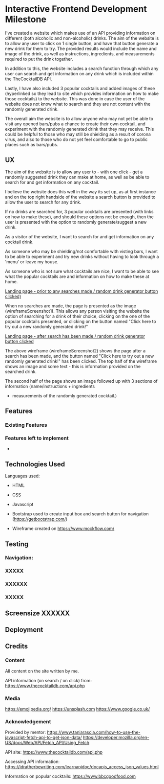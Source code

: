 # Interactive Frontend Development Milestone

I've created a website which makes use of an API providing information on different (both alcoholic and non-alcoholic)
drinks. The aim of the website is to allow any user to click on 1 single button, and have that button generate a new
drink for them to try. The provided results would include the name and image of the drink, as well as instructions, 
ingredients, and measurements required to put the drink together.

In addition to this, the website includes a search function through which any user can search and get information on any
drink which is included within the TheCocktailDB API.

Lastly, I have also included 3 popular cocktails and added images of these (hyperlinked so they lead to site which provides
information on how to make those cocktails) to the website. This was done in case the user of the website does not know what to search
and they are not content with the randomly generated drink.

The overall aim the website is to allow anyone who may not yet be able to visit any opened bars/pubs a chance to create
their own cocktail, and experiment with the randomly generated drink that they may receive. This could be helpful to those
who may still be shielding as a result of corona virus, and also to those who do not yet feel comfortable to go to public
places such as bars/pubs. 

## UX

The aim of the website is to allow any user to - with one click - get a randomly suggested drink they can make
at home, as well as be able to search for and get information on any cocktail.

I believe the website does this well in the way its set up, as at first instance and on the top right handside of the 
website a search button is provided to allow the user to search for any drink. 

If no drinks are searched for, 3 popular cocktails are presented (with links on how to make these), and should these
options not be enough, then the user is presented with the option to randomly generate/suggest a new drink.

As a visitor of the website, I want to search for and get information on any cocktail drink.

As someone who may be shielding/not comfortable with visting bars, I want to be able to experiment and try new 
drinks without having to look through a 'menu' or leave my house.

As someone who is not sure what cocktails are nice, I want to be able to see what the popular cocktails are and 
information on how to make these at home.

[Landing page - prior to any searches made / random drink generator button clicked)](https://github.com/Abelyem/MSProject2/blob/master/assets/images/wireframes/wireframeScreenshot1.png)

When no searches are made, the page is presented as the image (wireframeScreenshot1). This allows any person visiting
the website the option of searching for a drink of their choice, clicking on the one of the popular cocktails 
presented, or clicking on the button named "Click here to try out a new randomly generated drink!"

[Landing page - after search has been made / random drink generator button clicked](https://github.com/Abelyem/MSProject2/blob/master/assets/images/wireframes/wireframeScreenshot2.png)

The above wireframe (wireframeScreenshot2) shows the page after a search has been made, and the button named
"Click here to try out a new randomly generated drink!" has been clicked. The top half of the wireframe shows an image
and some text - this is information provided on the searched drink.

The second half of the page shows an image followed up with 3 sections of information (name/instructions + ingredients 
+ measurements of the randomly generated cocktail.)

## Features 


 ### Existing Features
<!-- - Smooth scrolling applied to html - allows page to travel smoothly when any of the navigation options are 
 selected (e.g Tour / About-us / Gallery), as opposed to jumping to the specific section selected.

- Header (fixed top)

   - Has a darker background compared to hero-image which allows the header to stand out, and all 
     information/links provided within to be clearly visible as font-colour is of a lighter colour.

   - Band name clearly visible, and also allows any visitor to the site easy navigation through the 
     site as access to all sections is always easily available (removes need to press ‘back’ or do any 
     additional work to visit a separate section of the site)

   - Social links constantly available for any new visitors to find out more, or existing members to visit 
     the band’s social media/go directly to stream their music via spotify/youtube. Data target set to 
     “_blank” on social links to ensure anyone visiting the site can remain there whilst opening up different 
     links for the bands social media/youtube/spotify. 
  
   - Highlight when hovered - both the navigational links, and the social media links within the header have 
     the hover feature applied which allows them to become a slightly lighter colour when hovered over to indicate
     to any user that they are clickable links. 

- Hero-image and Quote - the image of the microphone and quote within the hero-image quickly shows the website 
   is for a band (for those who are visiting for the first time/have not heard of the band before). For existing 
   fans (and in general for all visitors) the page is kept simple, and clean - not cluttered with information, 
   allows focus to remain on the header for navigation through the site.

- Tour section
   - Ticket links given a different colour (purple) to the rest of the text to indicate they are clickable - 
     also has the same hover feature allowing the link to change colour when hovered over, once again indicating
     that they are clickable links.

   - Date, venue and city all clearly shown in table format . Easy to identify when and where the band will be 
     performing in the future. 

- About-us section
   - Image shown directly below header in black and white / faces of band members not clear - image used to create 
     some mystery around the band members.

   - Information on the band provided directly below the image mentioned above. Also mentions type of music the band 
     makes, as well as links to the band’s first hit record, first album, and most recent album (to provide a general 
     overview as to how the band entered and became well known within the music industry, in addition to how they 
     developed within it (by sharing a link of their most recent album)).  

   - The band’s song and albums referenced  are given the same colour as the ‘Ticket’ links in the ‘Tour’ section of 
     the site, there is also a change of font-weight when hovered over. As this colour has been previously used to 
     indicate that text is a clickable link, this should indicate the same once again - font-weight would also go on
     to further point this out.

   - Video link provided directly below the information on the band - if none of the links were clicked, any user who
     has remained on the website will be able to listen to the band’s music whilst remaining on the site/continuing to
     scroll.

- Gallery section - A few images of the band whilst in action (either performing or preparing a set). 

- News section - allows fans to subscribe with their email address in order to receive any news/updates on the band
    (including but not permitted to future tour dates). The ‘required’ tag also added to the input tag for the email 
    address section to ensure email entered correctly.

- Footer - signals end of page, and also features band name and copyrights  -->


 ### Features left to implement 

-

## Technologies Used

Languages used:
   - HTML
   - CSS
   - Javascript

   - Bootstrap used to create input box and search button for navigation (https://getbootstrap.com/)
   - Wireframe created on https://www.mockflow.com/

## Testing

### Navigation:

<!-- - Home: When clicked returns user to first page where hero-image and quote is visible.
- Tour: Scrolls down to section2 of the site, and to tour section which shows information on tour dates, and venue.
- About us: Scrolls smoothly down to correct section3 of the site where band information is shown.
- Gallery: Scrolls down to section4 of the page - shows gallery images.

### XXXXX

<!-- - All social links work as intended and lead to their respective sites. Test was carried out on each clickable icon 
  to ensure a new tab is opened each time, as opposed to leading the user off the band website ensuring there are no
  issues with the target being set as "_blank".   

Hover feature fully functioning with a white colour (#fff) being applied across each social icon when hovered over.-->

### XXXXX

<!-- - All 'Ticket' links highlighted work as clickable links leading to the website from which tickets can be purchased.
  Ticket links all open in a new tab, and do not steer user off from the band website.
  Hover feature functioning to show a change in colour when any ticket clickable link is hovered over.

- Image below tour section has a transform tag applied which increases size of image when hovered over. This feature
  working as intended, and sized so that any increase in image size does not cover any text (e.g tour-dates inforamtion,
  or the title for the next section (About-us)). -->

### XXXXXX

<!-- - Song name/album all have amended colours (purple) and font-weight increases when hovered over to make it clear all 
  are cliakable links. As all other links, when clicked they are opened in a new tab as to not lead away from the 
  website.

- Video - song placed below About-us section. Video works without any issues - can also continue to scroll the page
  to the next section without any interruption in video. Video settings not on autoplay - allows user to action
  this, and prevents confusion (e.g music does not start to play when user is on home page and not yet reached
  'About-us' section of the site). -->

### XXXXX

<!-- - Email placeholder has text decoration which shows a blue colour when selected.
- Email address is set as 'required' in that section, unable to submit without including '@' - when attempting to do this
  as a test, error message pops up advising there is an '@' missing.
- Tested hover feature on subscribe button - working as set, and colour of button changes to purple when hovered over. -->

## Screensize XXXXXX

<!-- - Hamburger menu applied on screensizes 767px and below - this allows navigation to not clutter the header on smaller
  devices.

- A problem encounted on smaller devices was a horizontal scroll which wasn't intentially applied.

- Video under 'About-us' section was too small when being viewed on smaller devices (less than 667px) 
  and so media query was applied to increase width of video when viewing on smaller devices. -->

## Deployment

<!-- The option to create a new repository was provided when logging in to Github - option can also be found on the top 
right hand corner of the page ('+' symbol). After naming the file, and opening said file on gitpod, I was then able
to create new files and folders to hold the different information required (e.g images folder, index.html file, css 
folder + file etc).

The file was deployed via Gitpages. On Github, I first went to settings then down to Github pages section and selected
the master branch as the source to enable Github pages to run.

In order to run the file locally, you can open the file via Gitpod, then in the terminal search the following command:
'python3 -m http.server' - clicking enter following that command will open a new pop-up on the terminal which gives 
the user the option of 'Make Public', 'Open Preview', or 'Open Browser' - you can click 'Open Browser' to run the 
file locally. -->


## Credits

### Content

All content on the site written by me. 

API information (on search / on click) from:
https://www.thecocktaildb.com/api.php


### Media

https://emojipedia.org/ 
https://unsplash.com
https://www.google.co.uk/

### Acknowledgement 

Provided by mentor:
https://www.taniarascia.com/how-to-use-the-javascript-fetch-api-to-get-json-data/
https://developer.mozilla.org/en-US/docs/Web/API/Fetch_API/Using_Fetch

API site: 
https://www.thecocktaildb.com/api.php

Accessing API information:
https://idratherbewriting.com/learnapidoc/docapis_access_json_values.html

Information on popular cocktails:
https://www.bbcgoodfood.com
